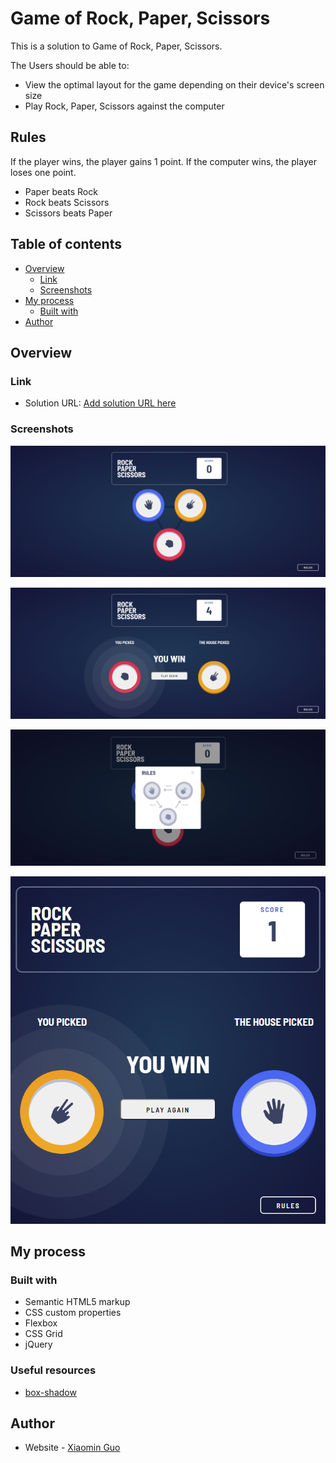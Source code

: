 # Game of Rock, Paper, Scissors

This is a solution to Game of Rock, Paper, Scissors.

The Users should be able to:

- View the optimal layout for the game depending on their device's screen size
- Play Rock, Paper, Scissors against the computer

## Rules

If the player wins, the player gains 1 point. If the computer wins, the player loses one point.

- Paper beats Rock
- Rock beats Scissors
- Scissors beats Paper


## Table of contents

- [Overview](#overview)
  - [Link](#link)
  - [Screenshots](#screenshots)
- [My process](#my-process)
  - [Built with](#built-with)
- [Author](#author)

## Overview

### Link

- Solution URL: [Add solution URL here](https://your-solution-url.com)

### Screenshots

![](./screenshots/screenshot1.png)

![](./screenshots/screenshot2.png)

![](./screenshots/screenshot3.png)

![](./screenshots/screenshot4.png)


## My process

### Built with

- Semantic HTML5 markup
- CSS custom properties
- Flexbox
- CSS Grid
- jQuery

### Useful resources

- [box-shadow](https://css-tricks.com/almanac/properties/b/box-shadow/) 

## Author

- Website - [Xiaomin Guo](https://min-website-aislandmin.vercel.app/)

